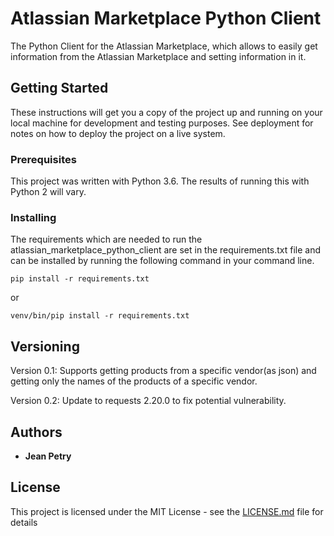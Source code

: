 # Atlassian Marketplace Python Client
The Python Client for the Atlassian Marketplace, which allows to easily get information from
the Atlassian Marketplace and setting information in it. 

## Getting Started

These instructions will get you a copy of the project up and running on your local machine for development and testing purposes. See deployment for notes on how to deploy the project on a live system.

### Prerequisites

This project was written with Python 3.6. The results of running this with Python 2 will vary.

### Installing

The requirements which are needed to run the atlassian_marketplace_python_client are set in the requirements.txt file and can be installed
by running the following command in your command line.

```
pip install -r requirements.txt  
```

or

```
venv/bin/pip install -r requirements.txt  
```

## Versioning

Version 0.1:
Supports getting products from a specific vendor(as json) and getting only the names of the products of a specific vendor.

Version 0.2:
Update to requests 2.20.0 to fix potential vulnerability.

## Authors

* **Jean Petry**

## License

This project is licensed under the MIT License - see the [LICENSE.md](LICENSE.md) file for details
